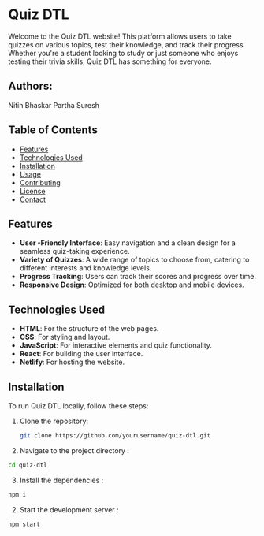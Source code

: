 # Quiz DTL

Welcome to the Quiz DTL website! This platform allows users to take quizzes on various topics, test their knowledge, and track their progress. Whether you're a student looking to study or just someone who enjoys testing their trivia skills, Quiz DTL has something for everyone.

## Authors:
Nitin Bhaskar
Partha Suresh

## Table of Contents

- [Features](#features)
- [Technologies Used](#technologies-used)
- [Installation](#installation)
- [Usage](#usage)
- [Contributing](#contributing)
- [License](#license)
- [Contact](#contact)

## Features

- **User  -Friendly Interface**: Easy navigation and a clean design for a seamless quiz-taking experience.
- **Variety of Quizzes**: A wide range of topics to choose from, catering to different interests and knowledge levels.
- **Progress Tracking**: Users can track their scores and progress over time.
- **Responsive Design**: Optimized for both desktop and mobile devices.

## Technologies Used

- **HTML**: For the structure of the web pages.
- **CSS**: For styling and layout.
- **JavaScript**: For interactive elements and quiz functionality.
- **React**: For building the user interface.
- **Netlify**: For hosting the website.

## Installation

To run Quiz DTL locally, follow these steps:

1. Clone the repository:
   ```bash
   git clone https://github.com/yourusername/quiz-dtl.git
   ```

2. Navigate to the project directory :
  ```bash
  cd quiz-dtl
```

3. Install the dependencies :
  ```bash
  npm i
```

2. Start the development server : 
  ```bash
  npm start
```

